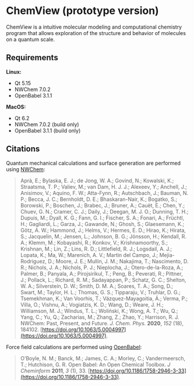 # ChemView (prototype version)

ChemView is a intuitive molecular modeling and computational chemistry program that allows exploration of the structure and behavior of molecules on a quantum scale.

## Requirements
**Linux:**
* Qt 5.15
* NWChem 7.0.2
* OpenBabel 3.1.1

**MacOS:**
* Qt 6.2
* NWChem 7.0.2 (build only)
* OpenBabel 3.1.1 (build only)

## Citations
Quantum mechanical calculations and surface generation are performed using [NWChem](https://nwchemgit.github.io/):
>Aprà, E.; Bylaska, E. J.; de Jong, W. A.; Govind, N.; Kowalski, K.; Straatsma, T. P.; Valiev, M.; van Dam, H. J. J.; Alexeev, Y.; Anchell, J.; Anisimov, V.; Aquino, F. W.; Atta-Fynn, R.; Autschbach, J.; Bauman, N. P.; Becca, J. C.; Bernholdt, D. E.; Bhaskaran-Nair, K.; Bogatko, S.; Borowski, P.; Boschen, J.; Brabec, J.; Bruner, A.; Cauët, E.; Chen, Y.; Chuev, G. N.; Cramer, C. J.; Daily, J.; Deegan, M. J. O.; Dunning, T. H.; Dupuis, M.; Dyall, K. G.; Fann, G. I.; Fischer, S. A.; Fonari, A.; Früchtl, H.; Gagliardi, L.; Garza, J.; Gawande, N.; Ghosh, S.; Glaesemann, K.; Götz, A. W.; Hammond, J.; Helms, V.; Hermes, E. D.; Hirao, K.; Hirata, S.; Jacquelin, M.; Jensen, L.; Johnson, B. G.; Jónsson, H.; Kendall, R. A.; Klemm, M.; Kobayashi, R.; Konkov, V.; Krishnamoorthy, S.; Krishnan, M.; Lin, Z.; Lins, R. D.; Littlefield, R. J.; Logsdail, A. J.; Lopata, K.; Ma, W.; Marenich, A. V.; Martin del Campo, J.; Mejia-Rodriguez, D.; Moore, J. E.; Mullin, J. M.; Nakajima, T.; Nascimento, D. R.; Nichols, J. A.; Nichols, P. J.; Nieplocha, J.; Otero-de-la-Roza, A.; Palmer, B.; Panyala, A.; Pirojsirikul, T.; Peng, B.; Peverati, R.; Pittner, J.; Pollack, L.; Richard, R. M.; Sadayappan, P.; Schatz, G. C.; Shelton, W. A.; Silverstein, D. W.; Smith, D. M. A.; Soares, T. A.; Song, D.; Swart, M.; Taylor, H. L.; Thomas, G. S.; Tipparaju, V.; Truhlar, D. G.; Tsemekhman, K.; Van Voorhis, T.; Vázquez-Mayagoitia, Á.; Verma, P.; Villa, O.; Vishnu, A.; Vogiatzis, K. D.; Wang, D.; Weare, J. H.; Williamson, M. J.; Windus, T. L.; Woliński, K.; Wong, A. T.; Wu, Q.; Yang, C.; Yu, Q.; Zacharias, M.; Zhang, Z.; Zhao, Y.; Harrison, R. J. NWChem: Past, Present, and Future. *J. Chem. Phys.* **2020**, *152* (18), 184102. [https://doi.org/10.1063/5.0004997](https://doi.org/10.1063/5.0004997).


Force field calculations are performed using [OpenBabel](https://openbabel.org):
> O’Boyle, N. M.; Banck, M.; James, C. A.; Morley, C.; Vandermeersch, T.; Hutchison, G. R. Open Babel: An Open Chemical Toolbox. *J Cheminform* **2011**, *3* (1), 33. [https://doi.org/10.1186/1758-2946-3-33](https://doi.org/10.1186/1758-2946-3-33).
